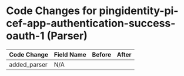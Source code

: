 # Code Changes for pingidentity-pi-cef-app-authentication-success-oauth-1 (Parser)

| Code Change | Field Name | Before | After |
|-------------|------------|--------|-------|
| added_parser | N/A |  |  |